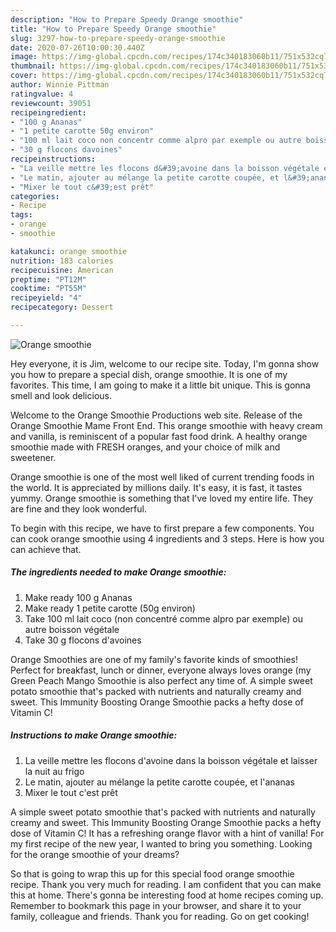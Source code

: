 ```yaml
---
description: "How to Prepare Speedy Orange smoothie"
title: "How to Prepare Speedy Orange smoothie"
slug: 3297-how-to-prepare-speedy-orange-smoothie
date: 2020-07-26T10:00:30.440Z
image: https://img-global.cpcdn.com/recipes/174c340183060b11/751x532cq70/orange-smoothie-photo-principale-de-la-recette.jpg
thumbnail: https://img-global.cpcdn.com/recipes/174c340183060b11/751x532cq70/orange-smoothie-photo-principale-de-la-recette.jpg
cover: https://img-global.cpcdn.com/recipes/174c340183060b11/751x532cq70/orange-smoothie-photo-principale-de-la-recette.jpg
author: Winnie Pittman
ratingvalue: 4
reviewcount: 39051
recipeingredient:
- "100 g Ananas"
- "1 petite carotte 50g environ"
- "100 ml lait coco non concentr comme alpro par exemple ou autre boisson vgtale"
- "30 g flocons davoines"
recipeinstructions:
- "La veille mettre les flocons d&#39;avoine dans la boisson végétale et laisser la nuit au frigo"
- "Le matin, ajouter au mélange la petite carotte coupée, et l&#39;ananas"
- "Mixer le tout c&#39;est prêt"
categories:
- Recipe
tags:
- orange
- smoothie

katakunci: orange smoothie 
nutrition: 183 calories
recipecuisine: American
preptime: "PT12M"
cooktime: "PT55M"
recipeyield: "4"
recipecategory: Dessert

---
```



![Orange smoothie](https://img-global.cpcdn.com/recipes/174c340183060b11/751x532cq70/orange-smoothie-photo-principale-de-la-recette.jpg)

Hey everyone, it is Jim, welcome to our recipe site. Today, I'm gonna show you how to prepare a special dish, orange smoothie. It is one of my favorites. This time, I am going to make it a little bit unique. This is gonna smell and look delicious.

Welcome to the Orange Smoothie Productions web site. Release of the Orange Smoothie Mame Front End. This orange smoothie with heavy cream and vanilla, is reminiscent of a popular fast food drink. A healthy orange smoothie made with FRESH oranges, and your choice of milk and sweetener.

Orange smoothie is one of the most well liked of current trending foods in the world. It is appreciated by millions daily. It's easy, it is fast, it tastes yummy. Orange smoothie is something that I've loved my entire life. They are fine and they look wonderful.


To begin with this recipe, we have to first prepare a few components. You can cook orange smoothie using 4 ingredients and 3 steps. Here is how you can achieve that.

<!--inarticleads1-->

##### The ingredients needed to make Orange smoothie:

1. Make ready 100 g Ananas
1. Make ready 1 petite carotte (50g environ)
1. Take 100 ml lait coco (non concentré comme alpro par exemple) ou autre boisson végétale
1. Take 30 g flocons d&#39;avoines


Orange Smoothies are one of my family&#39;s favorite kinds of smoothies! Perfect for breakfast, lunch or dinner, everyone always loves orange (my Green Peach Mango Smoothie is also perfect any time of. A simple sweet potato smoothie that&#39;s packed with nutrients and naturally creamy and sweet. This Immunity Boosting Orange Smoothie packs a hefty dose of Vitamin C! 

<!--inarticleads2-->

##### Instructions to make Orange smoothie:

1. La veille mettre les flocons d&#39;avoine dans la boisson végétale et laisser la nuit au frigo
1. Le matin, ajouter au mélange la petite carotte coupée, et l&#39;ananas
1. Mixer le tout c&#39;est prêt


A simple sweet potato smoothie that&#39;s packed with nutrients and naturally creamy and sweet. This Immunity Boosting Orange Smoothie packs a hefty dose of Vitamin C! It has a refreshing orange flavor with a hint of vanilla! For my first recipe of the new year, I wanted to bring you something. Looking for the orange smoothie of your dreams? 

So that is going to wrap this up for this special food orange smoothie recipe. Thank you very much for reading. I am confident that you can make this at home. There's gonna be interesting food at home recipes coming up. Remember to bookmark this page in your browser, and share it to your family, colleague and friends. Thank you for reading. Go on get cooking!
